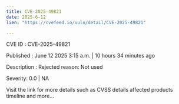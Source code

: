 ```yaml
---
title: CVE-2025-49821
date: 2025-6-12
lien: "https://cvefeed.io/vuln/detail/CVE-2025-49821"

---
```


CVE ID : CVE-2025-49821

Published :  June 12
2025
3:15 a.m. | 10 hours
34 minutes ago

Description : Rejected reason: Not used

Severity: 0.0 | NA

Visit the link for more details
such as CVSS details
affected products
timeline
and more...
